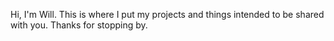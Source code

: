 Hi, I'm Will. This is where I put my projects and things intended to be shared with you. Thanks for stopping by.
